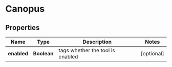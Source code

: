 # Canopus

## Properties
Name | Type | Description | Notes
------------ | ------------- | ------------- | -------------
**enabled** | **Boolean** | tags whether the tool is enabled |  [optional]
